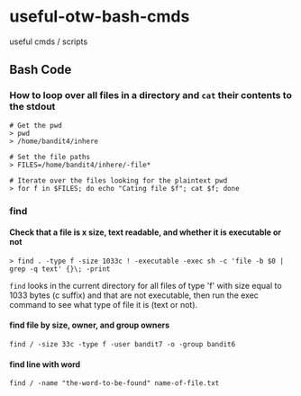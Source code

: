 # useful-otw-bash-cmds
useful cmds / scripts


## Bash Code 

### How to loop over all files in a directory and `cat` their contents to the stdout

```cli
# Get the pwd
> pwd
> /home/bandit4/inhere

# Set the file paths
> FILES=/home/bandit4/inhere/-file*

# Iterate over the files looking for the plaintext pwd
> for f in $FILES; do echo "Cating file $f"; cat $f; done
```
### find
#### Check that a file is x size, text readable, and whether it is executable or not 

```cli
> find . -type f -size 1033c ! -executable -exec sh -c 'file -b $0 | grep -q text' {}\; -print
```

`find` looks in the current directory for all files of type 'f' with size equal to 1033 bytes (c suffix) and that are not executable, then run the exec command to see what type of file it is (text or not). 

#### find file by size, owner, and group owners

`find / -size 33c -type f -user bandit7 -o -group bandit6`

#### find line with word

`find / -name "the-word-to-be-found" name-of-file.txt`
